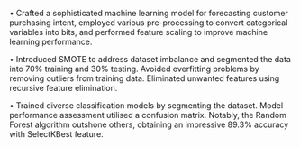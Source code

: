 •	Crafted a sophisticated machine learning model for forecasting customer purchasing intent, employed various pre-processing to convert categorical variables into bits, and performed feature scaling to improve machine learning performance. 

•	Introduced SMOTE to address dataset imbalance and segmented the data into 70% training and 30% testing. Avoided overfitting problems by removing outliers from training data. Eliminated unwanted features using recursive feature elimination.

•	Trained diverse classification models by segmenting the dataset. Model performance assessment utilised a confusion matrix. Notably, the Random Forest algorithm outshone others, obtaining an impressive 89.3% accuracy with SelectKBest feature.
